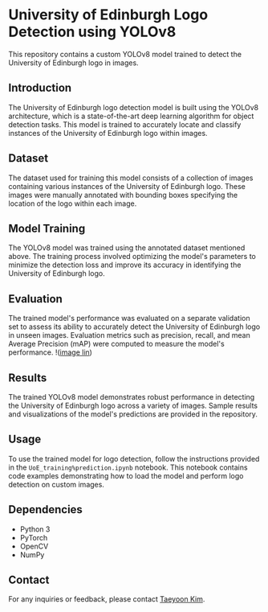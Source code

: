 # University of Edinburgh Logo Detection using YOLOv8

This repository contains a custom YOLOv8 model trained to detect the University of Edinburgh logo in images.

## Introduction
The University of Edinburgh logo detection model is built using the YOLOv8 architecture, which is a state-of-the-art deep learning algorithm for object detection tasks. This model is trained to accurately locate and classify instances of the University of Edinburgh logo within images.

## Dataset
The dataset used for training this model consists of a collection of images containing various instances of the University of Edinburgh logo. These images were manually annotated with bounding boxes specifying the location of the logo within each image.

## Model Training
The YOLOv8 model was trained using the annotated dataset mentioned above. The training process involved optimizing the model's parameters to minimize the detection loss and improve its accuracy in identifying the University of Edinburgh logo.

## Evaluation
The trained model's performance was evaluated on a separate validation set to assess its ability to accurately detect the University of Edinburgh logo in unseen images. Evaluation metrics such as precision, recall, and mean Average Precision (mAP) were computed to measure the model's performance.
!([image lin](https://github.com/ewankim1023/DS-Projects/blob/master/Project1_UoELogoDetection/Validation.jpg))



## Results
The trained YOLOv8 model demonstrates robust performance in detecting the University of Edinburgh logo across a variety of images. Sample results and visualizations of the model's predictions are provided in the repository.

## Usage
To use the trained model for logo detection, follow the instructions provided in the `UoE_training%prediction.ipynb` notebook. This notebook contains code examples demonstrating how to load the model and perform logo detection on custom images.

## Dependencies
- Python 3
- PyTorch
- OpenCV
- NumPy

## Contact
For any inquiries or feedback, please contact [Taeyoon Kim](taeyoon.kim.ds@gmail.com).
